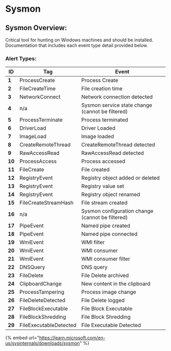 # Sysmon

## Sysmon Overview:

Critical tool for hunting on Windows machines and should be installed. Documentation that includes each event type detail provided below.&#x20;

### Alert Types:

| ID     | Tag                    | Event                                            |
| ------ | ---------------------- | ------------------------------------------------ |
| **1**  | ProcessCreate          | Process Create                                   |
| **2**  | FileCreateTime         | File creation time                               |
| **3**  | NetworkConnect         | Network connection detected                      |
| **4**  | n/a                    | Sysmon service state change (cannot be filtered) |
| **5**  | ProcessTerminate       | Process terminated                               |
| **6**  | DriverLoad             | Driver Loaded                                    |
| **7**  | ImageLoad              | Image loaded                                     |
| **8**  | CreateRemoteThread     | CreateRemoteThread detected                      |
| **9**  | RawAccessRead          | RawAccessRead detected                           |
| **10** | ProcessAccess          | Process accessed                                 |
| **11** | FileCreate             | File created                                     |
| **12** | RegistryEvent          | Registry object added or deleted                 |
| **13** | RegistryEvent          | Registry value set                               |
| **14** | RegistryEvent          | Registry object renamed                          |
| **15** | FileCreateStreamHash   | File stream created                              |
| **16** | n/a                    | Sysmon configuration change (cannot be filtered) |
| **17** | PipeEvent              | Named pipe created                               |
| **18** | PipeEvent              | Named pipe connected                             |
| **19** | WmiEvent               | WMI filter                                       |
| **20** | WmiEvent               | WMI consumer                                     |
| **21** | WmiEvent               | WMI consumer filter                              |
| **22** | DNSQuery               | DNS query                                        |
| **23** | FileDelete             | File Delete archived                             |
| **24** | ClipboardChange        | New content in the clipboard                     |
| **25** | ProcessTampering       | Process image change                             |
| **26** | FileDeleteDetected     | File Delete logged                               |
| **27** | FileBlockExecutable    | File Block Executable                            |
| **28** | FileBlockShredding     | File Block Shredding                             |
| **29** | FileExecutableDetected | File Executable Detected                         |

{% embed url="https://learn.microsoft.com/en-us/sysinternals/downloads/sysmon" %}
